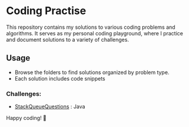 # Coding Practise

This repository contains my solutions to various coding problems and algorithms. It serves as my personal coding playground, where I practice and document solutions to a variety of challenges.

## Usage

- Browse the folders to find solutions organized by problem type.
- Each solution includes code snippets

### Challenges:

- [StackQueueQuestions](https://github.com/ashikkabeer/Coding-Practise/tree/main/src/StackQueueQuestions) : Java

Happy coding! 🚀
